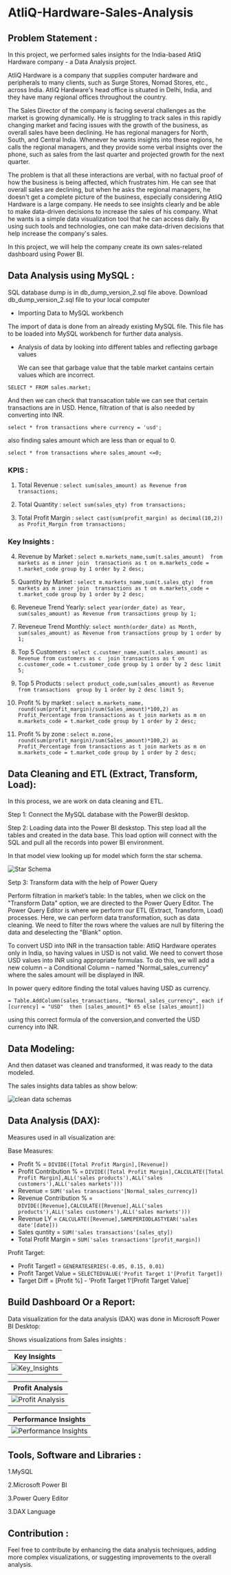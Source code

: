 # AtliQ-Hardware-Sales-Analysis

## Problem Statement :

In this project, we performed sales insights for the India-based AtliQ Hardware company - a Data Analysis project.

AtliQ Hardware is a company that supplies computer hardware and peripherals to many clients, such as Surge Stores, Nomad Stores, etc., across India. AtliQ Hardware's head office is situated in Delhi, India, and they have many regional offices throughout the country.

The Sales Director of the company is facing several challenges as the market is growing dynamically. He is struggling to track sales in this rapidly changing market and facing issues with the growth of the business, as overall sales have been declining. He has regional managers for North, South, and Central India. Whenever he wants insights into these regions, he calls the regional managers, and they provide some verbal insights over the phone, such as sales from the last quarter and projected growth for the next quarter.

The problem is that all these interactions are verbal, with no factual proof of how the business is being affected, which frustrates him. He can see that overall sales are declining, but when he asks the regional managers, he doesn't get a complete picture of the business, especially considering AtliQ Hardware is a large company. He needs to see insights clearly and be able to make data-driven decisions to increase the sales of his company. What he wants is a simple data visualization tool that he can access daily. By using such tools and technologies, one can make data-driven decisions that help increase the company's sales.

In this project, we will help the company create its own sales-related dashboard using Power BI.

## Data Analysis using MySQL :
SQL database dump is in db_dump_version_2.sql file above. Download db_dump_version_2.sql file to your local computer

- Importing Data to MySQL workbench

The import of data is done from an already existing MySQL file. This file has to be loaded into MySQL workbench for further data analysis. 

- Analysis of data by looking into different tables and reflecting garbage values

   We can see that garbage value that the table market cantains certain values which are incorrect.

`SELECT * FROM sales.market;`

 And then we can check that transacation table we can see that certain transactions are in USD. Hence, filtration of that is also needed by converting into INR.
     
`select * from transactions where currency = 'usd';`

also finding sales amount which are less than or equal to 0.

`select * from transactions where sales_amount <=0;`

### KPIS :
1) Total Revenue :
`select sum(sales_amount) as Revenue from transactions;`

2) Total Quantity :
`select sum(sales_qty) from transactions;`

3) Total Profit Margin :
`select cast(sum(profit_margin) as decimal(10,2)) as Profit_Margin from transactions;`

### Key Insights :

4) Revenue by Market :
`select m.markets_name,sum(t.sales_amount) 
from markets as m
inner join 
transactions as t
on m.markets_code = t.market_code
group by 1
order by 2 desc;`

5) Quantity by Market :
`select m.markets_name,sum(t.sales_qty) 
from markets as m
inner join 
transactions as t
on m.markets_code = t.market_code
group by 1
order by 2 desc;`

6) Reveneue Trend Yearly:
`select year(order_date) as Year, sum(sales_amount) as Revenue from transactions group by 1;`

7) Reveneue Trend Monthly:
`select month(order_date) as Month, sum(sales_amount) as Revenue from transactions group by 1 order by 1;`

8) Top 5 Customers :
`select c.custmer_name,sum(t.sales_amount) as Revenue
from customers as c 
join transactions as t
on c.customer_code = t.customer_code
group by 1
order by 2 desc limit 5;`

9) Top 5 Products :
`select product_code,sum(sales_amount) as Revenue 
from transactions 
group by 1
order by 2 desc limit 5;`

10) Profit % by market :
`select m.markets_name, round(sum(profit_margin)/sum(Sales_amount)*100,2) as Profit_Percentage
from transactions as t
join markets as m
on m.markets_code = t.market_code
group by 1
order by 2 desc;`

11) Profit % by zone :
`select m.zone, round(sum(profit_margin)/sum(Sales_amount)*100,2) as Profit_Percentage
from transactions as t
join markets as m
on m.markets_code = t.market_code
group by 1
order by 2 desc;`

## Data Cleaning and ETL (Extract, Transform, Load):
In this process, we are work on data cleaning and ETL.

 Step 1: Connect the MySQL database with the PowerBI desktop.
 
 Step 2: Loading data into the Power BI deskstop.
 This step load all the tables and created in the data base. This load option will connect with the SQL and pull all the records into power BI environment.
         
 In that model view looking up for model which form the star schema.
 
 ![Star Schema](https://github.com/user-attachments/assets/49da6eba-dfe3-43df-bb7a-53057c03e682)

Setp 3: Transform data with the help of Power Query
 
 Perform filtration in market’s table: In the tables, when we click on the "Transform Data" option, we are directed to the Power Query Editor. The Power Query Editor is where we perform our ETL (Extract, Transform, Load) processes. Here, we can perform data transformation, such as data cleaning. We need to filter the rows where the values are null by filtering the data and deselecting the "Blank" option.

 To convert USD into INR in the transaction table: AtliQ Hardware operates only in India, so having values in USD is not valid. We need to convert those USD values into INR using appropriate formulas. To do this, we will add a new column – a Conditional Column – named "Normal_sales_currency" where the sales amount will be displayed in INR.

In power query editore finding the total values having USD as currency.

`= Table.AddColumn(sales_transactions, "Normal_sales_currency", each if [currency] = "USD"  then [sales_amount]* 65 else [sales_amount])`

 using this correct formula of the conversion,and converted the USD currency into INR.

## Data Modeling:

And then dataset was cleaned and transformed, it was ready to the data modeled.

The sales insights data tables as show below:

![clean data schemas](https://github.com/user-attachments/assets/9c9bbccc-3c0d-4125-8369-804e2c9520b6)

## Data Analysis  (DAX):

Measures used in all visualization are:

Base Measures:
    
  - Profit % = `DIVIDE([Total Profit Margin],[Revenue])`
  - Profit Contribution % = `DIVIDE([Total Profit Margin],CALCULATE([Total Profit Margin],ALL('sales products'),ALL('sales customers'),ALL('sales markets')))`
  - Revenue = `SUM('sales transactions'[Normal_sales_currency])`
  - Revenue Contribution % = `DIVIDE([Revenue],CALCULATE([Revenue],ALL('sales products'),ALL('sales customers'),ALL('sales markets')))`
  - Revenue LY = `CALCULATE([Revenue],SAMEPERIODLASTYEAR('sales date'[date]))`
  - Sales quntity = `SUM('sales transactions'[sales_qty])`
  - Total Profit Margin = `SUM('sales transactions'[profit_margin])`

Profit Target:
  
  - Profit Target1 = `GENERATESERIES(-0.05, 0.15, 0.01)`
  - Profit Target Value = `SELECTEDVALUE('Profit Target 1'[Profit Target])`
  - Target Diff = [Profit %] - 'Profit Target 1'[Profit Target Value]`

## Build Dashboard Or a Report:

Data visualization for the data analysis (DAX) was done in Microsoft Power BI Desktop:

Shows visualizations from Sales insights :

| Key Insights |
| ----------- |
|![Key_Insights](https://github.com/user-attachments/assets/72440f3a-3f36-4885-bfb5-b033690d12fd)|

| Profit Analysis |
| ----------- |
|![Profit Analysis](https://github.com/user-attachments/assets/a8667d44-3670-4fc8-9d5a-0ecbc353b0b3)|


| Performance Insights |
| ----------- |
|![Performance Insights](https://github.com/user-attachments/assets/df303de4-3f93-4c8d-9a6e-ec06358f8b03)|

## Tools, Software and Libraries :

1.MySQL

2.Microsoft Power BI

3.Power Query Editor

3.DAX Language 

## Contribution :
Feel free to contribute by enhancing the data analysis techniques, adding more complex visualizations, or suggesting improvements to the overall analysis.
